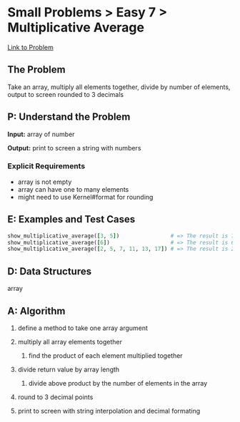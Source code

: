 # Small Problems > Easy 7 > Multiplicative Average

[Link to Problem](https://launchschool.com/exercises/00ee768d)

## The Problem

Take an array, multiply all elements together, divide by number of elements, output to screen rounded to 3 decimals

## P: Understand the Problem

**Input:** array of number

**Output:** print to screen a string with numbers

### Explicit Requirements

- array is not empty
- array can have one to many elements
- might need to use Kernel#format for rounding


## E: Examples and Test Cases

```ruby
show_multiplicative_average([3, 5])                # => The result is 7.500
show_multiplicative_average([6])                   # => The result is 6.000
show_multiplicative_average([2, 5, 7, 11, 13, 17]) # => The result is 28361.667
```

## D: Data Structures

array


## A: Algorithm

1. define a method to take one array argument
2. multiply all array elements together
   1. find the product of each element multiplied together

3. divide return value by array length
   1. divide above product by the number of elements in the array

4. round to 3 decimal points
5. print to screen with string interpolation and decimal formating

